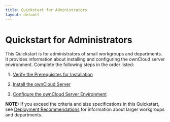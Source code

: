 ```yaml
---
title: Quickstart for Administrators
layout: default
---
```

# Quickstart for Administrators

This Quickstart is for administrators of small workgroups and departments. It provides information about installing and configuring the ownCloud server environment. Complete the following steps in the order listed:

1. [Verify the Prerequisites for Installation](./prereq.md)

2. [Install the ownCloud Server](./install.md)

3. [Configure the ownCloud Server Environment](./configure.md)

**NOTE:** If you exceed the criteria and size specifications in this Quickstart, see [Deployment Recommendations](https://doc.owncloud.org/server/10.2/admin_manual/installation/deployment_recommendations.html) for information about larger workgroups and departments.
